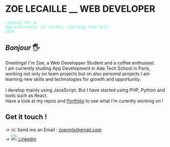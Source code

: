 # ZOE LECAILLE __ WEB DEVELOPER
<code style="color : aquamarine"><strong><em>Looking for an Apprenticeship (12 months) starting from July 2024</em></strong></code><br>
## <em>Bonjour</em> 🖐️
Greetings! I'm Zoe, a Web Developper Student and a coffee enthusiast.<br>
I am currently studing App Development in Ada Tech School in Paris, working not only on team projects but on also personal projects I am learning new skills and technologies for growth and opportunity.
<br>
<br>
I develop mainly using JavaScript. But I have started using PHP, Python and tools such as React. 
<br>
Have a look at my repos and <a href='https://zoeleca.github.io/' target="_blank" rel="noopener noreferrer">Portfolio</a> to see what I'm curently working on !
<br>

  <div align="left">
    
## Get it touch ! 
→ ✉️ Send me an Email : <a href="mailto:zoennts@gmail.com" target="_blank" rel="noopener noreferrer">zoennts@gmail.com</a><br>
→ <a href="https://www.linkedin.com/in/zoe-lecaille/" target="_blank" rel="noopener noreferrer"><img src="https://upload.wikimedia.org/wikipedia/commons/thumb/c/ca/LinkedIn_logo_initials.png/900px-LinkedIn_logo_initials.png" width="20" height="20" alt="linkedin"/> 
 Linkedin</a>
 <div/>
